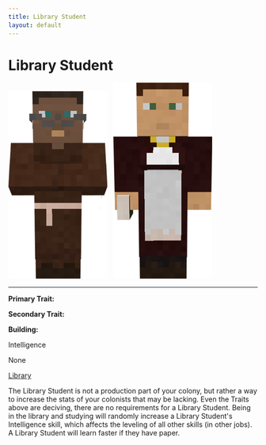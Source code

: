 ```yaml
---
title: Library Student
layout: default
---
```

# Library Student

<div class="infobox box text-center">
<img src="../../assets/images/workers/student_m.png" alt="Student Male" />&nbsp;&nbsp;&nbsp;<img src="../../assets/images/workers/student_f.png" alt="Student Female" />
<hr />
  <div class="row section-text text-left">
    <div class="col">
      <p><strong>Primary Trait:</strong></p>
      <p><strong>Secondary Trait:</strong></p>
      <p><strong>Building:</strong></p>
    </div>
    <div class="col">
      <p class="traitp">Intelligence</p>
      <p class="traits">None</p>
      <p><a href="../buildings/library">Library</a></p>
    </div>
  </div>
</div>

The Library Student is not a production part of your colony, but rather a way to increase the stats of your colonists that may be lacking. Even the Traits above are deciving, there are no requirements for a Library Student. Being in the library and studying will randomly increase a Library Student's Intelligence skill, which affects the leveling of all other skills (in other jobs). A Library Student will learn faster if they have paper.
